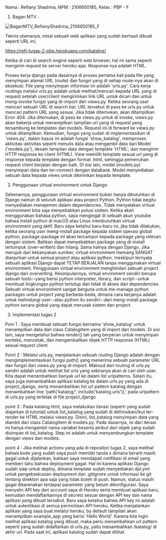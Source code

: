 Nama    : Refiany Shadrina,
NPM     : 2106650185,
Kelas   : PBP - F

1. Bagan MTV :

![BaganMTV_RefianyShadrina_2106650185_F](https://user-images.githubusercontent.com/112610358/190288031-af6f22a9-4868-42ab-98f8-3c6521418759.jpg)

Teknis utamanya, misal sebuah web aplikasi yang sudah berhasil dibuat seperti URL ini;

https://refi-tugas-2-pbp.herokuapp.com/katalog/

Ketika di cari di search engine seperti web browser, hal ini sama seperti mengirim request ke server heroku app. Response nya adalah HTML.

Proses kerja django pada dasarnya di proses pertama kali pada file yang menyimpan alamat URL (route) dan fungsi yang di setiap route-nya akan di eksekusi. File yang menyimpan informasi ini adalah 'urls.py'. Cara kerja routings melalui urls.py adalah untuk melihat/mencari kepada URL yang di request setelah user/client mengirimkan link URL untuk dicari dan untuk meng-invoke fungsi yang di-import dari views.py. Ketika seorang user mencari sebuah URL di search bar, URL tersebut di pass ke urls.py untuk mencari pattern URL yang sesuai. Jika  tidak ditemukan, akan ditampilkan Error 404. Jika ditemukan, di pass ke views.py untuk di invoke, views.py akan bekerja untuk menampilkan tampilan url yang di request yang tersambung ke templates dan models.  Request ini di forward ke views.py untuk ditampilkan. Kemudian, fungsi yang sudah di implementasikan di 'views.py', dalam kasus ini adalah fungsi 'show_katalog', memproses aktivitas-aktivitas seperti menulis data atau mengambil data dari Model ('models.py'), desain tampilan data dengan template 'HTML', dan mengirim HTTP response ke client (HTML). View memilih template sesuai url yang di response kepada template dengan format <filename>.html, sehingga pemenuhan request client berjalan dengan baik. Di sisi lain, model (models.py) menyimpan data dan ter-connect dengan database. Model menyediakan sebuah data kepada views untuk dikirimkan kepada template.

2. Penggunaan virtual environment untuk Django

Sebenarnya, penggunaan virtual environment bukan hanya dibutuhkan di Django namun di seluruh aplikasi atau project Python. Python tidak begitu menyediakan manajemen dalam dependencies. Tidak menyalakan virtual environment bisa saja menyebabkan polusi sistem. Ketika akan menggunakan bahasa python, saya mengingat di sebuah akun youtube bahwa install python di macOS atau Linux membutuhkan virtual environment yang aktif. Baru saya ketahui baru-baru ini, jika tidak dilakukan, ketika seorang user meng-install package kepada sistem operasi global python, package-package ini akan tercampur kepada package yang relevan dengan sistem. Bahkan dapat menyebabkan package yang di-install tertumpuk (over-written) dan hilang. Sama halnya dengan Django. Jika merujuk dari kebanyakan sumber, virtual environment memang SANGAT dianjurkan untuk semua project atau aplikasi python, meskipun ternyata sebuah aplikasi Django dapat TETAP BERJALAN tanpa menggunakan virtual environment. Penggunaan virtual environment menghindari sebuah project django dari overwriting. Kesimpulannya, virtual enviroment sendiri berupa sebuah tools--yang berisi python interpreter, library, dan script--untuk membuat lingkungan python tertutup dan tidak di akses dari dependencies. Sebuah virtual environment sangat berguna untuk me-manage python packages untuk project yang berbeda-beda, dimana cara kerjanya adalah untuk melindungi user--atau python itu sendiri--dari meng-install package python secara global yang dapat merusak sistem dan project. 

3. Implementasi tugas 2

Poin 1 : Saya membuat sebuah fungsi bernama 'show_katalog' untuk menampilkan data dari class CatalogItem yang di import dari models. Di sisi lain, saya mengetahui bahwa render() lah yang berperan untuk menyimpan konteks, mencetak, dan mengembalikan objek HTTP response (HTML) sesuai request client.

Point 2 : Melalui urls.py, menjalankan sebuah routing Django adalah dengan mengimplementasikan fungsi path() yang menerima sebuah parameter URL dan fungsi dari views.py yang di-import. Maksud dari routing di urls.py sendiri adalah untuk melihat list urls yang sekiranya akan di cari oleh user. Kita dapat menambahkan banyak url ke dalam list urlpatterns. Selain itu, saya juga menambahkan aplikasi katalog ke dalam urls.py yang ada di project_django, serta menambahkan list url pattern katalog dengan menambahkan line 'path('katalog/', include('katalog.urls')),' pada urlpattern di urls.py yang terletak di file project_django

point 3 : Pada katalog.html, saya melakukan iterasi (seperti yang sudah diajarkan di tutorial) untuk list_katalog yang sudah di definisikan/ikut ter-render ke HTML melalui views.py. Disini, list_katalog menyimpan data yang diambil dari class CatalogItem di models.py. Pada dasarnya, isi dari iterasi ini hanya mengambil nama variabel beserta atribut dari objek yang sudah disimpan di list_katalog. Step ini adalah untuk menyambungkan template dengan views dan models.

point 4 : Jika melihat actions yang ada di repositori tugas 2, saya melihat bahwa kode yang sudah saya push memiliki tanda x dimana berarti masih gagal untuk dijalankan, bahkan saya mendapati notifikasi di email yang memberi tahu bahwa deployment gagal. Hal ini karena aplikasi Django sudah siap untuk deploy, dimana template sudah menyediakan dpl.yml untuk pengeksekusian deployment dan .gitignore untuk informasi ke git tentang direktori apa saja yang tidak boleh di push. Namun, status masih gagal dikarenakan terdapat parameter yang belum dikonfigurasi. Saya menyalin API key dari account saya di Heroku serta membuat aplikasi baru, kemudian mendaftarkannya di secrets sesuai dengan API key dan nama aplikasi yang dibuat tersebut. Baru saya ketahui bahwa API key ini adalah untuk autentikasi di semua permintaan API heroku. Ketika menjalankan aplikasi yang saya buat melalui heroku, by default tampilan akan menampilkan example_app yang berisi 'Hello World'. Karena kita ingin melihat aplikasi katalog yang dibuat, maka perlu menambahkan url pattern seperti yang sudah didaftarkan di urls.py, yaitu menambahkan /katalog/ di akhir url. Pada saat ini, aplikasi katalog sudah dapat dilihat. 